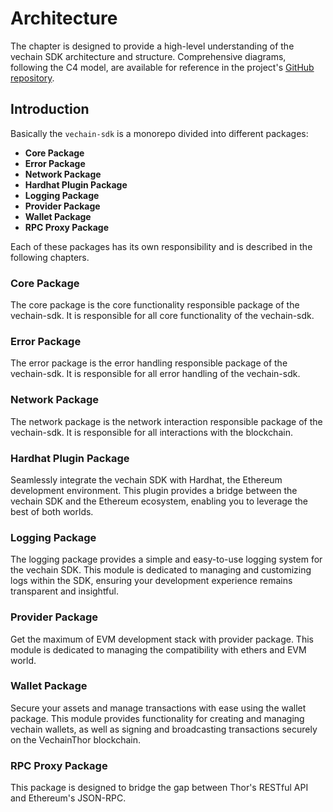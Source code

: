# Architecture

The chapter is designed to provide a high-level understanding of the vechain SDK architecture and structure. 
Comprehensive diagrams, following the C4 model, are available for reference in the project's [GitHub repository](https://github.com/vechain/vechain-sdk-js/tree/main/docs/diagrams/architecture).

## Introduction

Basically the `vechain-sdk` is a monorepo divided into different packages:

- **Core Package**
- **Error Package**
- **Network Package**
- **Hardhat Plugin Package**
- **Logging Package**
- **Provider Package**
- **Wallet Package**
- **RPC Proxy Package**


Each of these packages has its own responsibility and is described in the following chapters.

### Core Package
The core package is the core functionality responsible package of the vechain-sdk.
It is responsible for all core functionality of the vechain-sdk.

### Error Package
The error package is the error handling responsible package of the vechain-sdk.
It is responsible for all error handling of the vechain-sdk.

### Network Package
The network package is the network interaction responsible package of the vechain-sdk.
It is responsible for all interactions with the blockchain.

### Hardhat Plugin Package
Seamlessly integrate the vechain SDK with Hardhat, the Ethereum development environment. 
This plugin provides a bridge between the vechain SDK and the Ethereum ecosystem, enabling you to leverage the best of both worlds.

### Logging Package
The logging package provides a simple and easy-to-use logging system for the vechain SDK. 
This module is dedicated to managing and customizing logs within the SDK, ensuring your development experience remains transparent and insightful.

### Provider Package
Get the maximum of EVM development stack with provider package. 
This module is dedicated to managing the compatibility with ethers and EVM world.

### Wallet Package
Secure your assets and manage transactions with ease using the wallet package. 
This module provides functionality for creating and managing vechain wallets, as well as signing and broadcasting transactions securely on the VechainThor blockchain.

### RPC Proxy Package
This package is designed to bridge the gap between Thor's RESTful API and Ethereum's JSON-RPC.